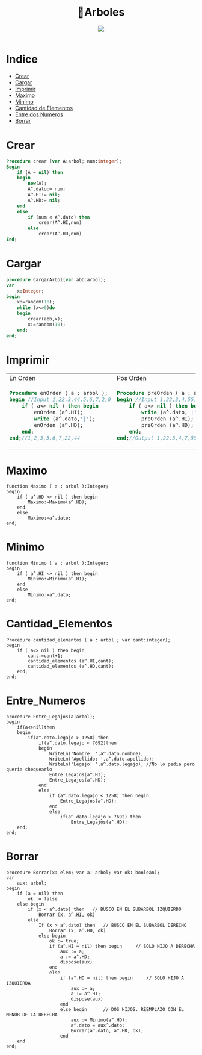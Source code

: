 <h1 align="center">🌳Arboles </h1>
<div align="center">
<img src="https://user-images.githubusercontent.com/55964635/132782494-b9485b7f-9d40-430a-901e-9c44be168bf9.gif"/>
 </div>
<br>


Indice
=================

   * [Crear](#Crear)
   * [Cargar](#Cargar)
   * [Imprimir](#Imprimir)
   * [Maximo](#Maximo)
   * [Minimo](#Minimo)
   * [Cantidad de Elementos](#Cantidad_Elementos)
   * [Entre dos Numeros](#Entre_Numeros)
   * [Borrar](#Borrar)



Crear
===========
```pascal
Procedure crear (var A:arbol; num:integer);
Begin
    if (A = nil) then
    begin
        new(A);
        A^.dato:= num; 
        A^.HI:= nil; 
        A^.HD:= nil;
    end
    else
        if (num < A^.dato) then 
            crear(A^.HI,num)
        else 
            crear(A^.HD,num)   
End;
```

Cargar
============
```pascal
procedure CargarArbol(var abb:arbol);
var
    x:Integer;
begin
    x:=random(10);
    while (x<>0)do
    begin
        crear(abb,x);
        x:=random(10);
    end;
end;
```

Imprimir
========

<table>
<tr>
<td> En Orden </td> <td> Pos Orden </td><td> Pre Orden </td>
</tr>
<tr>
<td>
 
```pascal
Procedure enOrden ( a : arbol );
begin //Input 1,22,3,44,5,6,7,2,0
    if ( a<> nil ) then begin
        enOrden (a^.HI);
        write (a^.dato,'|');
        enOrden (a^.HD);
    end;
end;//1,2,3,5,6,7,22,44
```
</td>
<td>
 

```pascal
Procedure preOrden ( a : arbol );
begin //Input 1,22,3,4,55,67,7,0
    if ( a<> nil ) then begin
        write (a^.dato,'|');   
        preOrden (a^.HI);
        preOrden (a^.HD);
    end;
end;//Output 1,22,3,4,7,55,67
```
</td>
 <td>
  
```pascal
Procedure posOrden ( a : arbol );
begin //Input 1,22,2,44,6,77,5,4,3,0
    if ( a<> nil ) then begin
        preOrden (a^.HI);
        preOrden (a^.HD);
        write (a^.dato);
    end;
end;//Output 22,2,6,5,4,3,44,77,1
```
</td>
</tr>
 
</table>


Maximo
======
```Pas
function Maximo ( a : arbol ):Integer;
begin 
    if ( a^.HD <> nil ) then begin
        Maximo:=Maximo(a^.HD);
    end
    else
        Maximo:=a^.dato;
end;
```

Minimo
======
```Pas
function Minimo ( a : arbol ):Integer;
begin 
    if ( a^.HI <> nil ) then begin
        Minimo:=Minimo(a^.HI);
    end
    else
        Minimo:=a^.dato;
end;
```

Cantidad_Elementos
==================
```Pas
Procedure cantidad_elementos ( a : arbol ; var cant:integer);
begin 
    if ( a<> nil ) then begin
        cant:=cant+1;
        cantidad_elementos (a^.HI,cant);
        cantidad_elementos (a^.HD,cant);
    end;
end;
```
Entre_Numeros
=============
```Pas
procedure Entre_Legajos(a:arbol);
begin
    if(a<>nil)then
    begin
        if(a^.dato.legajo > 1258) then
            if(a^.dato.legajo < 7692)then
            begin
                WriteLn('Nombre: ',a^.dato.nombre);
                WriteLn('Apellido: ',a^.dato.apellido);
                WriteLn('Legajo: ',a^.dato.legajo); //No lo pedia pero queria chequearlo
                Entre_Legajos(a^.HI);
                Entre_Legajos(a^.HD);
            end
            else
                if (a^.dato.legajo < 1258) then begin
                    Entre_Legajos(a^.HD);
                end
                else
                    if(a^.dato.legajo > 7692) then
                        Entre_Legajos(a^.HD);
    end;             
end;
```
Borrar
======
```Pas
procedure Borrar(x: elem; var a: arbol; var ok: boolean);
var
    aux: arbol;
begin
    if (a = nil) then
        ok := false
    else begin
        if (x < a^.dato) then	// BUSCO EN EL SUBARBOL IZQUIERDO
            Borrar (x, a^.HI, ok)
        else
            If (x > a^.dato) then	// BUSCO EN EL SUBARBOL DERECHO
                Borrar (x, a^.HD, ok)
            else begin
                ok := true;
                if (a^.HI = nil) then begin		// SOLO HIJO A DERECHA
                    aux := a;
                    a := a^.HD;
                    dispose(aux)
                end
                else
                    if (a^.HD = nil) then begin		// SOLO HIJO A IZQUIERDA
                        aux := a;
                        a := a^.HI;
                        dispose(aux)
                    end
                    else begin		// DOS HIJOS. REEMPLAZO CON EL MENOR DE LA DERECHA
                        aux := Minimo(a^.HD);
                        a^.dato = aux^.dato;
                        Borrar(a^.dato, a^.HD, ok);
                    end
    end
end;
```
